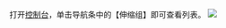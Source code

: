 
打开[控制台](https://console.cloud.tencent.com/autoscaling)，单击导航条中的【伸缩组】即可查看列表。
![](https://mc.qcloudimg.com/static/img/31ce1bb008bfbc1262ec036cab722616/1.jpg)
